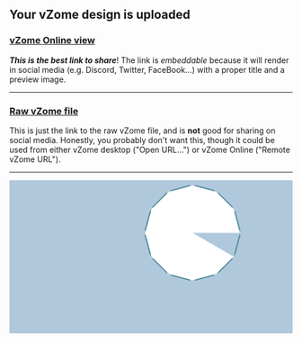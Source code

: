 ## Your vZome design is uploaded

### [vZome Online view][embed]

***This is the best link to share***!  The link is *embeddable* because it will render in social media (e.g. Discord, Twitter, FaceBook...) with a proper title and a preview image.

---

### [Raw vZome file][raw]

This is just the link to the raw vZome file, and is **not** good for
sharing on social media.
Honestly, you probably don't want this, though it could be used from either
vZome desktop ("Open URL...") or vZome Online ("Remote vZome URL").

---

![Image](<JK Dodecagon-moded-JH.png>)


[embed]: <https://vzome.com/app/embed.py?url=https://raw.githubusercontent.com/ThynStyx/vzome-sharing/main/2021/07/26/19-43-08-JK%2BDodecagon-moded-JH/JK+Dodecagon-moded-JH.vZome>
[raw]: <https://raw.githubusercontent.com/ThynStyx/vzome-sharing/main/2021/07/26/19-43-08-JK+Dodecagon-moded-JH/JK Dodecagon-moded-JH.vZome>
